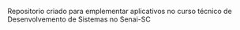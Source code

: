Repositorio criado para emplementar aplicativos no curso técnico de Desenvolvemento de Sistemas no Senai-SC
